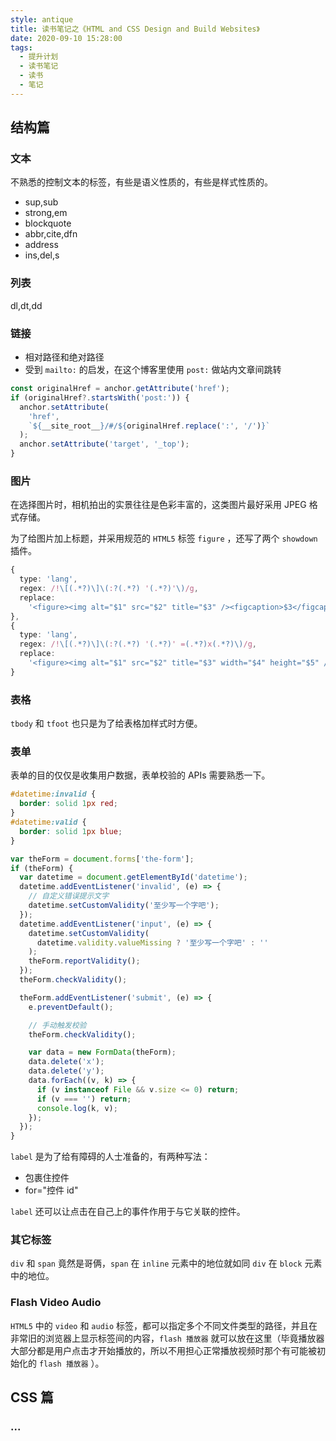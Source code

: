 ```yaml
---
style: antique
title: 读书笔记之《HTML and CSS Design and Build Websites》
date: 2020-09-10 15:28:00
tags:
  - 提升计划
  - 读书笔记
  - 读书
  - 笔记
---
```


## 结构篇

### 文本

不熟悉的控制文本的标签，有些是语义性质的，有些是样式性质的。

- sup,sub
- strong,em
- blockquote
- abbr,cite,dfn
- address
- ins,del,s

### 列表

dl,dt,dd

### 链接

- 相对路径和绝对路径
- 受到 `mailto:` 的启发，在这个博客里使用 `post:` 做站内文章间跳转

```typescript
const originalHref = anchor.getAttribute('href');
if (originalHref?.startsWith('post:')) {
  anchor.setAttribute(
    'href',
    `${__site_root__}/#/${originalHref.replace(':', '/')}`
  );
  anchor.setAttribute('target', '_top');
}
```

### 图片

在选择图片时，相机拍出的实景往往是色彩丰富的，这类图片最好采用 JPEG 格式存储。

为了给图片加上标题，并采用规范的 `HTML5` 标签 `figure` ，还写了两个 `showdown` 插件。

```typescript
{
  type: 'lang',
  regex: /!\[(.*?)\]\(:?(.*?) '(.*?)'\)/g,
  replace:
    '<figure><img alt="$1" src="$2" title="$3" /><figcaption>$3</figcaption></figure>',
},
{
  type: 'lang',
  regex: /!\[(.*?)\]\(:?(.*?) '(.*?)' =(.*?)x(.*?)\)/g,
  replace:
    '<figure><img alt="$1" src="$2" title="$3" width="$4" height="$5" /><figcaption>$3</figcaption></figure>',
}
```

### 表格

`tbody` 和 `tfoot` 也只是为了给表格加样式时方便。

### 表单

表单的目的仅仅是收集用户数据，表单校验的 APIs 需要熟悉一下。

```css
#datetime:invalid {
  border: solid 1px red;
}
#datetime:valid {
  border: solid 1px blue;
}
```

```typescript
var theForm = document.forms['the-form'];
if (theForm) {
  var datetime = document.getElementById('datetime');
  datetime.addEventListener('invalid', (e) => {
    // 自定义错误提示文字
    datetime.setCustomValidity('至少写一个字吧');
  });
  datetime.addEventListener('input', (e) => {
    datetime.setCustomValidity(
      datetime.validity.valueMissing ? '至少写一个字吧' : ''
    );
    theForm.reportValidity();
  });
  theForm.checkValidity();

  theForm.addEventListener('submit', (e) => {
    e.preventDefault();

    // 手动触发校验
    theForm.checkValidity();

    var data = new FormData(theForm);
    data.delete('x');
    data.delete('y');
    data.forEach((v, k) => {
      if (v instanceof File && v.size <= 0) return;
      if (v === '') return;
      console.log(k, v);
    });
  });
}
```

`label` 是为了给有障碍的人士准备的，有两种写法：

- 包裹住控件
- for="控件 id"

`label` 还可以让点击在自己上的事件作用于与它关联的控件。

### 其它标签

`div` 和 `span` 竟然是哥俩，`span` 在 `inline` 元素中的地位就如同 `div` 在 `block` 元素中的地位。

### Flash Video Audio

`HTML5` 中的 `video` 和 `audio` 标签，都可以指定多个不同文件类型的路径，并且在非常旧的浏览器上显示标签间的内容，`flash 播放器` 就可以放在这里（毕竟播放器大部分都是用户点击才开始播放的，所以不用担心正常播放视频时那个有可能被初始化的 `flash 播放器` ）。

## CSS 篇

### ...
